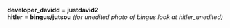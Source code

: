 **developer_davidd** = **justdavid2**  
**hitler** = **bingus/jutsou** *(for unedited photo of bingus look at hitler_unedited)*

